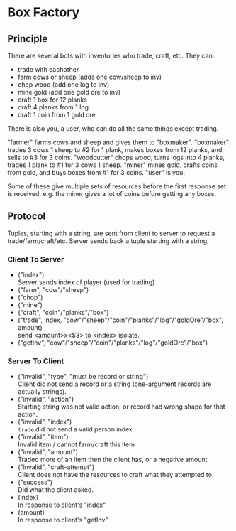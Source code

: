 # Box Factory
## Principle
There are several bots with inventories who trade, craft, etc.
They can:
- trade with eachother
- farm cows or sheep (adds one cow/sheep to inv)
- chop wood (add one log to inv)
- mine gold (add one gold ore to inv)
- craft 1 box for 12 planks
- craft 4 planks from 1 log
- craft 1 coin from 1 gold ore

There is also you, a user, who can do all the same things except trading.

"farmer" farms cows and sheep and gives them to "boxmaker".
"boxmaker" trades 3 cows 1 sheep to #2 for 1 plank, makes boxes from 12 planks, and sells to #3 for 3 coins.
"woodcutter" chops wood, turns logs into 4 planks, trades 1 plank to #1 for 3 cows 1 sheep.
"miner" mines gold, crafts coins from gold, and buys boxes from #1 for 3 coins.
"user" is you.

Some of these give multiple sets of resources before the first response set is received, e.g. the miner gives a lot of coins before getting any boxes.
## Protocol
Tuples, starting with a string, are sent from client to server to request a trade/farm/craft/etc.
Server sends back a tuple starting with a string.
### Client To Server
- ("index")
<br>Server sends index of player (used for trading)
- ("farm", "cow"/"sheep")
- ("chop")
- ("mine")
- ("craft", "coin"/"planks"/"box")
- ("trade", index, "cow"/"sheep"/"coin"/"planks"/"log"/"goldOre"/"box", amount)
<br> send \<amount>x\<$3> to \<index> isolate.
- ("getInv", "cow"/"sheep"/"coin"/"planks"/"log"/"goldOre"/"box")
### Server To Client
- ("invalid", "type", "must be record or string")
<br>Client did not send a record or a string (one-argument records are actually strings).
- ("invalid", "action")
<br>Starting string was not valid action, or record had wrong shape for that action.
- ("invalid", "index")
<br>`trade` did not send a valid person index
- ("invalid", "item")
<br>Invalid item / cannot farm/craft this item
- ("invalid", "amount")
<br>Traded more of an item then the client has, or a negative amount.
- ("invalid", "craft-attempt")
<br>Client does not have the resources to craft what they attempted to.
- ("success")
<br>Did what the client asked.
- (index)
<br>In response to client's "index"
- (amount)
<br>In response to client's "getInv"
